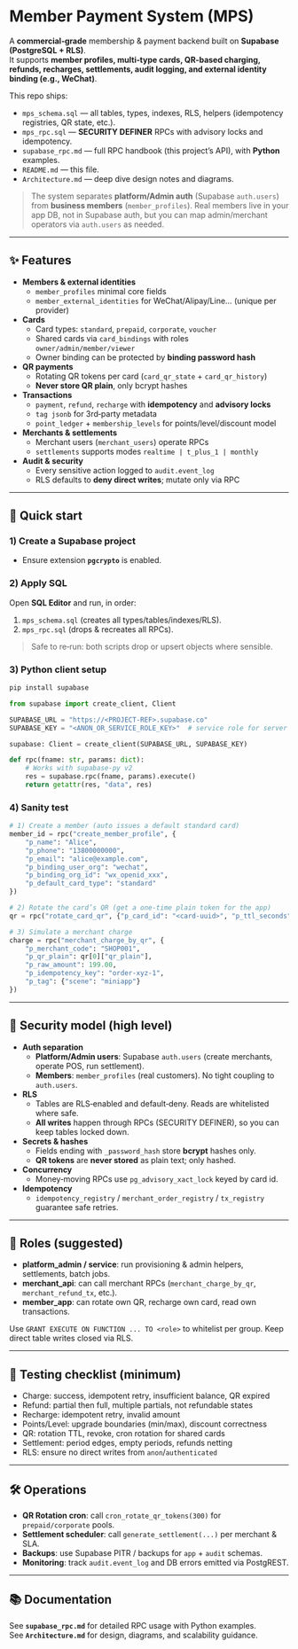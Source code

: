 
# Member Payment System (MPS)

A **commercial‑grade** membership & payment backend built on **Supabase (PostgreSQL + RLS)**.  
It supports **member profiles, multi‑type cards, QR‑based charging, refunds, recharges, settlements, audit logging, and external identity binding (e.g., WeChat)**.

This repo ships:
- `mps_schema.sql` — all tables, types, indexes, RLS, helpers (idempotency registries, QR state, etc.).
- `mps_rpc.sql` — **SECURITY DEFINER** RPCs with advisory locks and idempotency.
- `supabase_rpc.md` — full RPC handbook (this project’s API), with **Python** examples.
- `README.md` — this file.
- `Architecture.md` — deep dive design notes and diagrams.

> The system separates **platform/Admin auth** (Supabase `auth.users`) from **business members** (`member_profiles`). Real members live in your app DB, not in Supabase auth, but you can map admin/merchant operators via `auth.users` as needed.

---

## ✨ Features

- **Members & external identities**
  - `member_profiles` minimal core fields
  - `member_external_identities` for WeChat/Alipay/Line… (unique per provider)
- **Cards**
  - Card types: `standard`, `prepaid`, `corporate`, `voucher`
  - Shared cards via `card_bindings` with roles `owner/admin/member/viewer`
  - Owner binding can be protected by **binding password hash**
- **QR payments**
  - Rotating QR tokens per card (`card_qr_state` + `card_qr_history`)
  - **Never store QR plain**, only bcrypt hashes
- **Transactions**
  - `payment`, `refund`, `recharge` with **idempotency** and **advisory locks**
  - `tag jsonb` for 3rd‑party metadata
  - `point_ledger` + `membership_levels` for points/level/discount model
- **Merchants & settlements**
  - Merchant users (`merchant_users`) operate RPCs
  - `settlements` supports modes `realtime | t_plus_1 | monthly`
- **Audit & security**
  - Every sensitive action logged to `audit.event_log`
  - RLS defaults to **deny direct writes**; mutate only via RPC

---

## 🚀 Quick start

### 1) Create a Supabase project
- Ensure extension **`pgcrypto`** is enabled.

### 2) Apply SQL
Open **SQL Editor** and run, in order:

1. `mps_schema.sql` (creates all types/tables/indexes/RLS).
2. `mps_rpc.sql` (drops & recreates all RPCs).

> Safe to re‑run: both scripts drop or upsert objects where sensible.

### 3) Python client setup

```bash
pip install supabase
```

```python
from supabase import create_client, Client

SUPABASE_URL = "https://<PROJECT-REF>.supabase.co"
SUPABASE_KEY = "<ANON_OR_SERVICE_ROLE_KEY>"  # service role for server jobs

supabase: Client = create_client(SUPABASE_URL, SUPABASE_KEY)

def rpc(fname: str, params: dict):
    # Works with supabase-py v2
    res = supabase.rpc(fname, params).execute()
    return getattr(res, "data", res)
```

### 4) Sanity test

```python
# 1) Create a member (auto issues a default standard card)
member_id = rpc("create_member_profile", {
    "p_name": "Alice",
    "p_phone": "13800000000",
    "p_email": "alice@example.com",
    "p_binding_user_org": "wechat",
    "p_binding_org_id": "wx_openid_xxx",
    "p_default_card_type": "standard"
})

# 2) Rotate the card’s QR (get a one-time plain token for the app)
qr = rpc("rotate_card_qr", {"p_card_id": "<card-uuid>", "p_ttl_seconds": 300})

# 3) Simulate a merchant charge
charge = rpc("merchant_charge_by_qr", {
    "p_merchant_code": "SHOP001",
    "p_qr_plain": qr[0]["qr_plain"],
    "p_raw_amount": 199.00,
    "p_idempotency_key": "order-xyz-1",
    "p_tag": {"scene": "miniapp"}
})
```

---

## 🔐 Security model (high level)

- **Auth separation**
  - **Platform/Admin users**: Supabase `auth.users` (create merchants, operate POS, run settlement).
  - **Members**: `member_profiles` (real customers). No tight coupling to `auth.users`.
- **RLS**
  - Tables are RLS‑enabled and default‑deny. Reads are whitelisted where safe.
  - **All writes** happen through RPCs (SECURITY DEFINER), so you can keep tables locked down.
- **Secrets & hashes**
  - Fields ending with `_password_hash` store **bcrypt** hashes only.
  - **QR tokens** are **never stored** as plain text; only hashed.
- **Concurrency**
  - Money‑moving RPCs use `pg_advisory_xact_lock` keyed by card id.
- **Idempotency**
  - `idempotency_registry` / `merchant_order_registry` / `tx_registry` guarantee safe retries.

---

## 🧩 Roles (suggested)

- **platform_admin / service**: run provisioning & admin helpers, settlements, batch jobs.
- **merchant_api**: can call merchant RPCs (`merchant_charge_by_qr`, `merchant_refund_tx`, etc.).
- **member_app**: can rotate own QR, recharge own card, read own transactions.

Use `GRANT EXECUTE ON FUNCTION ... TO <role>` to whitelist per group. Keep direct table writes closed via RLS.

---

## 🧪 Testing checklist (minimum)

- Charge: success, idempotent retry, insufficient balance, QR expired
- Refund: partial then full, multiple partials, not refundable states
- Recharge: idempotent retry, invalid amount
- Points/Level: upgrade boundaries (min/max), discount correctness
- QR: rotation TTL, revoke, cron rotation for shared cards
- Settlement: period edges, empty periods, refunds netting
- RLS: ensure no direct writes from `anon`/`authenticated`

---

## 🛠 Operations

- **QR Rotation cron**: call `cron_rotate_qr_tokens(300)` for `prepaid/corporate` pools.
- **Settlement scheduler**: call `generate_settlement(...)` per merchant & SLA.
- **Backups**: use Supabase PITR / backups for `app` + `audit` schemas.
- **Monitoring**: track `audit.event_log` and DB errors emitted via PostgREST.

---

## 📚 Documentation

See **`supabase_rpc.md`** for detailed RPC usage with Python examples.  
See **`Architecture.md`** for design, diagrams, and scalability guidance.
